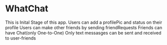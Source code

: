 # WhatChat
This is Inital Stage of this app.
Users can add a profilePic and status on their profile
Users can make other friends by sending friendRequests
Friends can have Chat(only One-to-One)
Only text messasges can be sent and received to user-friends
